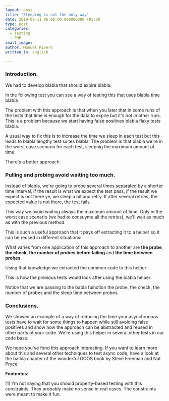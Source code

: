 ```yaml
---
layout: post
title: "Sleeping is not the only way"
date: 2019-08-11 06:00:00.000000000 +01:00
type: post
categories:
  - Testing
  - PHP
small_image: 
author: Manuel Rivero
written_in: english

---
```


<h3>Introduction. </h3>

We had to develop blabla that should expire blabla.

In the following test you can see a way of testing this that uses blabla time blabla

<script src="https://gist.github.com/trikitrok/22abb9f0148f94f50081a9672d3b50ea.js"></script>

The problem with this approach is that when you later that in some runs of the tests that time is enough for the data to expire but it's not in other runs. This is a problem because we start having false positives blabla flaky tests blabla. 

A usual way to fix this is to increase the time we sleep in each test but this leads to blabla lengthy test suites blabla.
The problem is that blabla we're in the worst case scenario for each test, sleepnig the maximum amount of time. 

There's a better approach.

<h3>Pulling and probing avoid waiting too much. </h3>
Instead of blabla, we're going to probe several times separated by a shorter time interval,
if the result is what we expect the test pass, if the result we expect is not there ye, we sleep a bit and retry.
If after several retries, the expected value is not there, the test fails.

<script src="https://gist.github.com/trikitrok/0c9316696bedea68ccfd60dc00039bff.js"></script>

This way we avoid waiting always the maximum amount of time. Only in the worst case scenario (we had to consuyme all the retries), we'll wait as much as with the previous method.

This is such a useful approach that it pays off extracting it to a helper so it can be reused in different situations:

What varies from one application of this approach to another are **the probe**, **the check**, **the number of probes before failing** and **the time between probes**. 

Using that knowledge we extracted the common code to this helper:

<script src="https://gist.github.com/trikitrok/688b3f850ab4459dbdcba06170f4e34a.js"></script>

This is how the previous tests would look after using the blabla helper:

<script src="https://gist.github.com/trikitrok/ffef6ac252fc819b0a65cd49d189222b.js"></script>

Notice that we'are passing to the babla fuinction the probe, the check, the number of probes and the sleep time between probes. 

<h3>Conclusions. </h3>

We showed an example of a way of reducing the time your asynchronous tests have to wait for some things to happen while still avoiding false positives and show how the approach can be abstracted and reused in other parts of your code. We're using this helper in several other tests in our code base.

We hope you've fond this approach interesting. If you want to learn more about this and several other techniques to test async code, have a look at the balbla chapter of the wonderful GOOS book by Steve Freeman and Nat Pryce.

**Footnotes**:

<div class="foot-note">
  <a name="nota1"></a> [1] I'm not saying that you should property-based testing with this constraints. They probably make no sense in real cases. The constraints were meant to make it fun.
</div>


